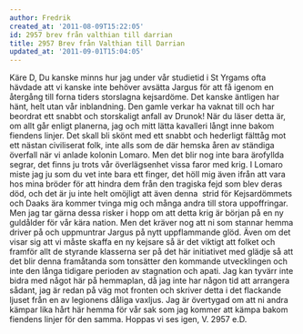 ```yaml
---
author: Fredrik
created_at: '2011-08-09T15:22:05'
id: 2957 brev från valthian till darrian
title: 2957 Brev från Valthian till Darrian
updated_at: '2011-09-01T15:04:05'
---
```

Käre D, Du kanske minns hur jag under vår studietid i St Yrgams ofta hävdade att vi kanske inte behöver avsätta Jargus för att få igenom en återgång till forna tiders storslagna kejsardöme. Det kanske äntligen har hänt, helt utan vår inblandning. Den gamle verkar ha vaknat till och har beordrat ett snabbt och storskaligt anfall av Drunok! När du läser detta är, om allt går enligt planerna, jag och mitt lätta kavalleri långt inne bakom fiendens linjer. Det skall bli skönt med ett snabbt och hederligt fälttåg mot ett nästan civiliserat folk, inte alls som de där hemska åren av ständiga överfall när vi anlade kolonin Lomaro. Men det blir nog inte bara ärofyllda segrar, det finns ju trots vår överlägsenhet vissa faror med krig. I Lomaro miste jag ju som du vet inte bara ett finger, det höll mig även ifrån att vara hos mina bröder för att hindra dem från den tragiska fejd som blev deras död, och det är ju inte helt omöjligt att även denna  strid för Kejsardömmets och Daaks ära kommer tvinga mig och många andra till stora uppoffringar. Men jag tar gärna dessa risker i hopp om att detta krig är början på en ny guldålder för vår kära nation. Men det kräver nog att ni som stannar hemma driver på och uppmuntrar Jargus på nytt uppflammande glöd. Även om det visar sig att vi måste skaffa en ny kejsare så är det viktigt att folket och framför allt de styrande klasserna ser på det här initiativet med glädje så att det blir denna framåtanda som tonsätter den kommande utvecklingen och inte den långa tidigare perioden av stagnation och apati. Jag kan tyvärr inte bidra med något här på hemmaplan, då jag inte har någon tid att arrangera sådant, jag är redan på väg mot fronten och skriver detta i det flackande ljuset från en av legionens dåliga vaxljus. Jag är övertygad om att ni andra kämpar lika hårt här hemma för vår sak som jag kommer att kämpa bakom fiendens linjer för den samma. Hoppas vi ses igen, V. 2957 e.D.